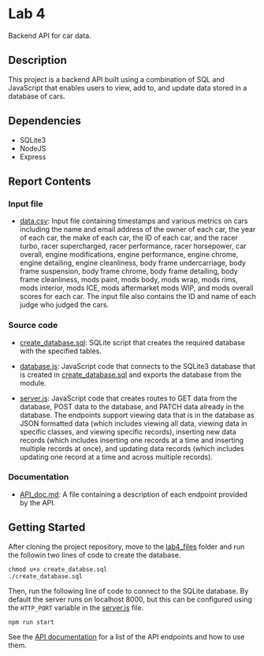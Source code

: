 # Lab 4

Backend API for car data. 

## Description

This project is a backend API built using a combination of SQL and JavaScript that enables users to view, add to, and update data stored in a database of cars. 

## Dependencies

* SQLite3
* NodeJS
* Express

## Report Contents

### Input file

- [data.csv](https://gist.github.com/katychuang/d66a59b6db4e59c16efd4c42ad411f8e): Input file containing timestamps and various metrics on cars including the name and email address of the owner of each car, the year of each car, the make of each car, the ID of each car, and the racer turbo, racer supercharged, racer performance, racer horsepower, car overall, engine modifications, engine performance, engine chrome, engine detailing, engine cleanliness, body frame undercarriage, body frame suspension, body frame chrome, body frame detailing, body frame cleanliness, mods paint, mods body, mods wrap, mods rims, mods interior, mods ICE, mods aftermarket mods WIP, and mods overall scores for each car. The input file also contains the ID and name of each judge who judged the cars. 

### Source code

- [create_database.sql](./create_database.sql): SQLite script that creates the required database with the specified tables.

- [database.js](./database.js): JavaScript code that connects to the SQLite3 database that is created in [create_database.sql](./create_database.sql) and exports the database from the module. 

- [server.js](./server.js): JavaScript code that creates routes to GET data from the database, POST data to the database, and PATCH data already in the database. The endpoints support viewing data that is in the database as JSON formatted data (which includes viewing all data, viewing data in specific classes, and viewing specific records), inserting new data records (which includes inserting one records at a time and inserting multiple records at once), and updating data records (which includes updating one record at a time and across multiple records).

### Documentation

- [API_doc.md](./API_doc.md): A file containing a description of each endpoint provided by the API. 

## Getting Started

After cloning the project repository, move to the [lab4_files](../lab4_files/) folder and run the followin two lines of code to create the database.

```
chmod u+x create_databse.sql
./create_database.sql
```

Then, run the following line of code to connect to the SQLite database. By default the server runs on localhost 8000, but this can be configured using the `HTTP_PORT` variable in the [server.js](./server.js) file. 

```
npm run start
```

See the [API documentation](./API_doc.md) for a list of the API endpoints and how to use them. 